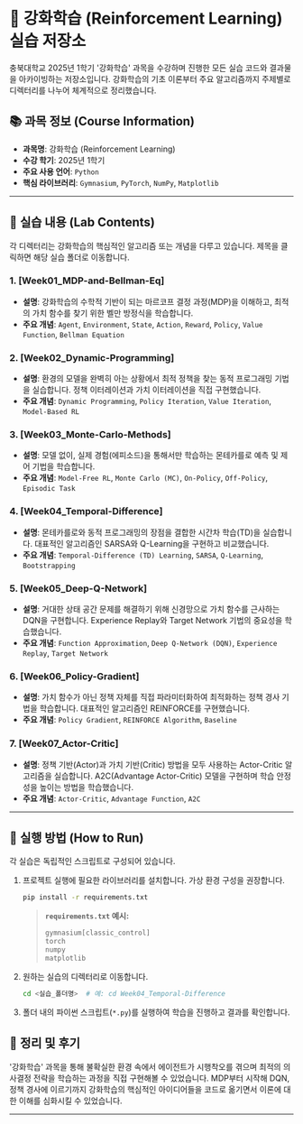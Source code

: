 # 🤖 강화학습 (Reinforcement Learning) 실습 저장소

충북대학교 2025년 1학기 '강화학습' 과목을 수강하며 진행한 모든 실습 코드와 결과물을 아카이빙하는 저장소입니다. 강화학습의 기초 이론부터 주요 알고리즘까지 주제별로 디렉터리를 나누어 체계적으로 정리했습니다.

## 📚 과목 정보 (Course Information)

- **과목명**: 강화학습 (Reinforcement Learning)
- **수강 학기**: 2025년 1학기
- **주요 사용 언어**: `Python`
- **핵심 라이브러리**: `Gymnasium`, `PyTorch`, `NumPy`, `Matplotlib`

---

## 📂 실습 내용 (Lab Contents)

각 디렉터리는 강화학습의 핵심적인 알고리즘 또는 개념을 다루고 있습니다. 제목을 클릭하면 해당 실습 폴더로 이동합니다.

### 1. [Week01_MDP-and-Bellman-Eq]
- **설명**: 강화학습의 수학적 기반이 되는 마르코프 결정 과정(MDP)을 이해하고, 최적의 가치 함수를 찾기 위한 벨만 방정식을 학습합니다.
- **주요 개념**: `Agent`, `Environment`, `State`, `Action`, `Reward`, `Policy`, `Value Function`, `Bellman Equation`

### 2. [Week02_Dynamic-Programming]
- **설명**: 환경의 모델을 완벽히 아는 상황에서 최적 정책을 찾는 동적 프로그래밍 기법을 실습합니다. 정책 이터레이션과 가치 이터레이션을 직접 구현했습니다.
- **주요 개념**: `Dynamic Programming`, `Policy Iteration`, `Value Iteration`, `Model-Based RL`

### 3. [Week03_Monte-Carlo-Methods]
- **설명**: 모델 없이, 실제 경험(에피소드)을 통해서만 학습하는 몬테카를로 예측 및 제어 기법을 학습합니다.
- **주요 개념**: `Model-Free RL`, `Monte Carlo (MC)`, `On-Policy`, `Off-Policy`, `Episodic Task`

### 4. [Week04_Temporal-Difference]
- **설명**: 몬테카를로와 동적 프로그래밍의 장점을 결합한 시간차 학습(TD)을 실습합니다. 대표적인 알고리즘인 SARSA와 Q-Learning을 구현하고 비교했습니다.
- **주요 개념**: `Temporal-Difference (TD) Learning`, `SARSA`, `Q-Learning`, `Bootstrapping`

### 5. [Week05_Deep-Q-Network]
- **설명**: 거대한 상태 공간 문제를 해결하기 위해 신경망으로 가치 함수를 근사하는 DQN을 구현합니다. Experience Replay와 Target Network 기법의 중요성을 학습했습니다.
- **주요 개념**: `Function Approximation`, `Deep Q-Network (DQN)`, `Experience Replay`, `Target Network`

### 6. [Week06_Policy-Gradient]
- **설명**: 가치 함수가 아닌 정책 자체를 직접 파라미터화하여 최적화하는 정책 경사 기법을 학습합니다. 대표적인 알고리즘인 REINFORCE를 구현했습니다.
- **주요 개념**: `Policy Gradient`, `REINFORCE Algorithm`, `Baseline`

### 7. [Week07_Actor-Critic]
- **설명**: 정책 기반(Actor)과 가치 기반(Critic) 방법을 모두 사용하는 Actor-Critic 알고리즘을 실습합니다. A2C(Advantage Actor-Critic) 모델을 구현하며 학습 안정성을 높이는 방법을 학습했습니다.
- **주요 개념**: `Actor-Critic`, `Advantage Function`, `A2C`

---

## 🚀 실행 방법 (How to Run)

각 실습은 독립적인 스크립트로 구성되어 있습니다.

1.  프로젝트 실행에 필요한 라이브러리를 설치합니다. 가상 환경 구성을 권장합니다.
    ```bash
    pip install -r requirements.txt
    ```
    > **`requirements.txt` 예시:**
    > ```txt
    > gymnasium[classic_control]
    > torch
    > numpy
    > matplotlib
    > ```

2.  원하는 실습의 디렉터리로 이동합니다.
    ```bash
    cd <실습_폴더명>  # 예: cd Week04_Temporal-Difference
    ```

3.  폴더 내의 파이썬 스크립트(`*.py`)를 실행하여 학습을 진행하고 결과를 확인합니다.

## 📝 정리 및 후기

'강화학습' 과목을 통해 불확실한 환경 속에서 에이전트가 시행착오를 겪으며 최적의 의사결정 전략을 학습하는 과정을 직접 구현해볼 수 있었습니다. MDP부터 시작해 DQN, 정책 경사에 이르기까지 강화학습의 핵심적인 아이디어들을 코드로 옮기면서 이론에 대한 이해를 심화시킬 수 있었습니다.

---
